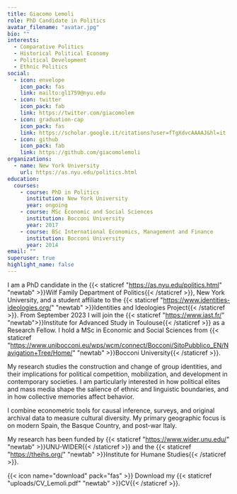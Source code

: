 ```yaml
---
title: Giacomo Lemoli
role: PhD Candidate in Politics
avatar_filename: "avatar.jpg"
bio: ""
interests:
  - Comparative Politics
  - Historical Political Economy
  - Political Development
  - Ethnic Politics
social:
  - icon: envelope
    icon_pack: fas
    link: mailto:gl1759@nyu.edu
  - icon: twitter
    icon_pack: fab
    link: https://twitter.com/giacomolem
  - icon: graduation-cap
    icon_pack: fas
    link: https://scholar.google.it/citations?user=fTgXdvcAAAAJ&hl=it
  - icon: github
    icon_pack: fab
    link: https://github.com/giacomolemoli
organizations:
  - name: New York University
    url: https://as.nyu.edu/politics.html
education:
  courses:
    - course: PhD in Politics
      institution: New York University
      year: ongoing
    - course: MSc Economic and Social Sciences
      institution: Bocconi University
      year: 2017
    - course: BSc International Economics, Management and Finance
      institution: Bocconi University
      year: 2014
email: ""
superuser: true
highlight_name: false
---
```

I am a PhD candidate in the {{< staticref "https://as.nyu.edu/politics.html" "newtab" >}}Wilf Family Department of Politics{{< /staticref >}}, New York University, and a student affiliate to the {{< staticref "https://www.identities-ideologies.org/" "newtab" >}}Identities and Ideologies Project{{< /staticref >}}. From September 2023 I will join the {{< staticref "https://www.iast.fr/" "newtab">}}Institute for Advanced Study in Toulouse{{< /staticref >}} as a Research Fellow.
I hold a MSc in Economic and Social Sciences from {{< staticref "https://www.unibocconi.eu/wps/wcm/connect/Bocconi/SitoPubblico_EN/Navigation+Tree/Home/" "newtab" >}}Bocconi University{{< /staticref >}}. 

My research studies the construction and change of group identities, and their implications for political competition, mobilization, and development in contemporary societies. I am particularly interested in how political elites and mass media shape the salience of ethnic and linguistic boundaries, and in how collective memories affect behavior. 

I combine econometric tools for causal inference, surveys, and original archival data to measure cultural diversity. My primary geographic focus is on modern Spain, the Basque Country, and post-war Italy.

My research has been funded by {{< staticref "https://www.wider.unu.edu/" "newtab" >}}UNU-WIDER{{< /staticref >}} and the {{< staticref "https://theihs.org/" "newtab" >}}Institute for Humane Studies{{< /staticref >}}.

{{< icon name="download" pack="fas" >}} Download my {{< staticref "uploads/CV_Lemoli.pdf" "newtab" >}}CV{{< /staticref >}}.
